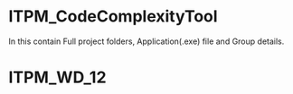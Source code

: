 # ITPM_CodeComplexityTool
In this contain Full project folders, Application(.exe) file and Group details.

# ITPM_WD_12
